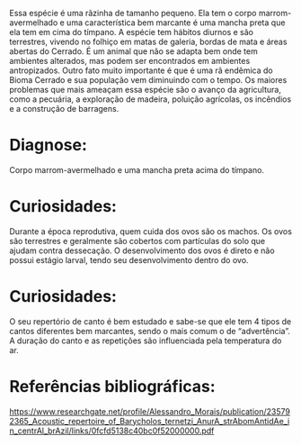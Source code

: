 ﻿Essa espécie é uma rãzinha de tamanho pequeno. Ela tem o corpo marrom-avermelhado e uma característica bem marcante é uma mancha preta que ela tem em cima do tímpano. A espécie tem hábitos diurnos e são terrestres, vivendo no folhiço em matas de galeria, bordas de mata e áreas abertas do Cerrado. É um animal que não se adapta bem onde tem ambientes alterados, mas podem ser encontrados em ambientes antropizados.
Outro fato muito importante é que é uma rã <glossario>endêmica</glossario> do Bioma Cerrado e sua população vem diminuindo com o tempo. Os maiores problemas que mais ameaçam essa espécie são o avanço da agricultura, como a pecuária, a exploração de madeira, poluição agrícolas, os incêndios e a construção de barragens.


# Diagnose:
Corpo marrom-avermelhado e uma mancha preta acima do tímpano.


# Curiosidades:
Durante a época reprodutiva, quem cuida dos ovos são os machos. Os ovos são terrestres e geralmente são cobertos com partículas do solo que ajudam contra <glossario>dessecação</glossario>. O desenvolvimento dos ovos é direto e não possui estágio larval, tendo seu desenvolvimento dentro do ovo.


# Curiosidades:
O seu repertório de canto é bem estudado e sabe-se que ele tem 4 tipos de cantos diferentes bem marcantes, sendo o mais comum o de “advertência”. A duração do canto e as repetições são influenciada pela temperatura do ar.


# Referências bibliográficas:
https://www.researchgate.net/profile/Alessandro_Morais/publication/235792365_Acoustic_repertoire_of_Barycholos_ternetzi_AnurA_strAbomAntidAe_in_centrAl_brAzil/links/0fcfd5138c40bc0f52000000.pdf